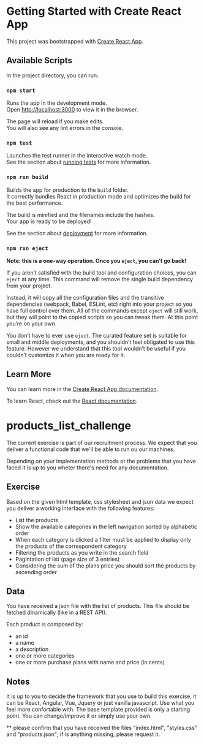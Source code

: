 <!-- @format -->

# Getting Started with Create React App

This project was bootstrapped with [Create React App](https://github.com/facebook/create-react-app).

## Available Scripts

In the project directory, you can run:

### `npm start`

Runs the app in the development mode.\
Open [http://localhost:3000](http://localhost:3000) to view it in the browser.

The page will reload if you make edits.\
You will also see any lint errors in the console.

### `npm test`

Launches the test runner in the interactive watch mode.\
See the section about [running tests](https://facebook.github.io/create-react-app/docs/running-tests) for more information.

### `npm run build`

Builds the app for production to the `build` folder.\
It correctly bundles React in production mode and optimizes the build for the best performance.

The build is minified and the filenames include the hashes.\
Your app is ready to be deployed!

See the section about [deployment](https://facebook.github.io/create-react-app/docs/deployment) for more information.

### `npm run eject`

**Note: this is a one-way operation. Once you `eject`, you can’t go back!**

If you aren’t satisfied with the build tool and configuration choices, you can `eject` at any time. This command will remove the single build dependency from your project.

Instead, it will copy all the configuration files and the transitive dependencies (webpack, Babel, ESLint, etc) right into your project so you have full control over them. All of the commands except `eject` will still work, but they will point to the copied scripts so you can tweak them. At this point you’re on your own.

You don’t have to ever use `eject`. The curated feature set is suitable for small and middle deployments, and you shouldn’t feel obligated to use this feature. However we understand that this tool wouldn’t be useful if you couldn’t customize it when you are ready for it.

## Learn More

You can learn more in the [Create React App documentation](https://facebook.github.io/create-react-app/docs/getting-started).

To learn React, check out the [React documentation](https://reactjs.org/).

# products_list_challenge

The current exercise is part of our recruitment process.
We expect that you deliver a functional code that we'll be able to run ou our machines.

Depending on your implementation methods or the problems that you have faced it is up to you wheter there's need for any documentation.

## Exercise

Based on the given html template, css stylesheet and json data we expect you deliver a working interface with the following features:

- List the products
- Show the available categories in the left navigation sorted by alphabetic order
- When each category is clicked a filter must be applied to display only the products of the correspondent category
- Filtering the products as you write in the search field
- Pagintation of list (page size of 3 entries)
- Considering the sum of the plans price you should sort the products by ascending order

## Data

You have received a json file with the list of products. This file should be fetched dinamically (like in a REST API).

Each product is composed by:

- an id
- a name
- a description
- one or more categories
- one or more purchase plans with name and price (in cents)

## Notes

It is up to you to decide the framework that you use to build this exercise, it can be React, Angular, Vue, Jquery or just vanilla javascript. Use what you feel more confortable with.
The base template provided is only a starting point. You can change/improve it or simply use your own.

\*\* please confirm that you have received the files "index.html", "styles.css" and "products.json"; if is anything missing, please request it.
